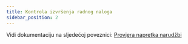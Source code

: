 ```yaml
---
title: Kontrola izvršenja radnog naloga
sidebar_position: 2
---
```


Vidi dokumentaciju na sljedećoj poveznici: [Provjera napretka narudžbi](/docs/planning/mps-master-production-scheduling/reports/job-orders-progress-control/)

